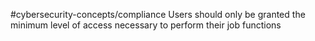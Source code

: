 #cybersecurity-concepts/compliance 
Users should only be granted the minimum level of access necessary to perform their job functions